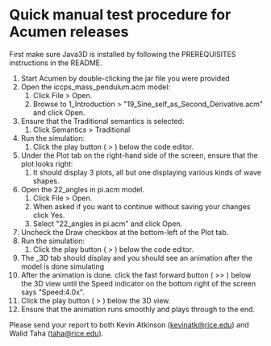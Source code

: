 # Quick manual test procedure for Acumen releases

First make sure Java3D is installed by following the PREREQUISITES
instructions in the README.

1. Start Acumen by double-clicking the jar file you were provided
2. Open the iccps_mass_pendulum.acm model:
    1. Click File > Open.
    2. Browse to 1_Introduction > "19_Sine_self_as_Second_Derivative.acm" and click Open.
3. Ensure that the Traditional semantics is selected:
    1. Click Semantics > Traditional
4. Run the simulation:
    1. Click the play button ( > ) below the code editor.
5. Under the Plot tab on the right-hand side of the screen, ensure that the plot looks right:
    1. It should display 3 plots, all but one displaying various kinds of wave shapes.
6. Open the 22_angles in pi.acm model.
    1. Click File > Open.
    2. When asked if you want to continue without saving your changes click Yes.
    3. Select "22_angles in pi.acm" and click Open.
7. Uncheck the Draw checkbox at the bottom-left of the Plot tab.
8. Run the simulation:
    1. Click the play button ( > ) below the code editor.
9. The _3D tab should display and you should see an animation after the model 
    is done simulating
10. After the animation is done. click the fast forward button ( >> )
    below the 3D view until the Speed indicator on the bottom right of
    the screen says "Speed:4.0x".
11. Click the play button ( > ) below the 3D view.
12. Ensure that the animation runs smoothly and plays through to the end.

Please send your report to both Kevin Atkinson (kevinatk@rice.edu) and
Walid Taha (taha@rice.edu).
